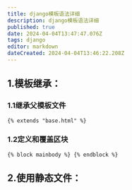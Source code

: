 ```yaml
---
title: django模板语法详细
description: django模板语法详细
published: true
date: 2024-04-04T13:47:47.076Z
tags: django
editor: markdown
dateCreated: 2024-04-04T13:46:22.208Z
---
```


## 1.模板继承：
### 1.1继承父模板文件
```
{% extends "base.html" %}
```
### 1.2定义和覆盖区块
```
{% block mainbody %} {% endblock %}
```
## 2.使用静态文件：















